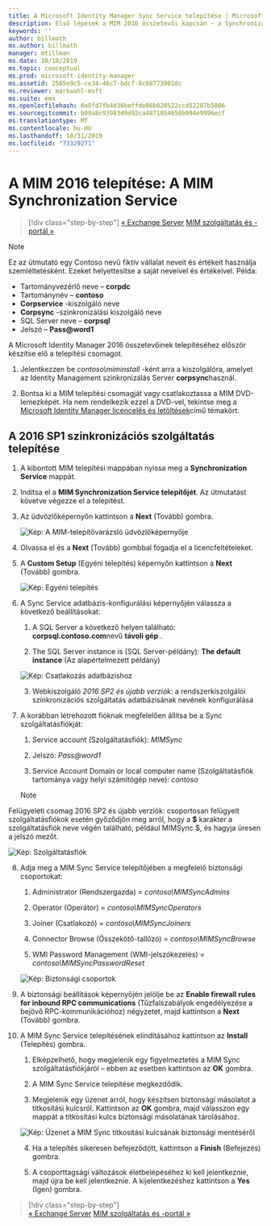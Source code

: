 ```yaml
---
title: A Microsoft Identity Manager Sync Service telepítése | Microsoft Docs
description: Első lépések a MIM 2016 összetevői kapcsán – a Synchronization Service telepítése és konfigurálása
keywords: ''
author: billmath
ms.author: billmath
manager: mtillman
ms.date: 10/18/2019
ms.topic: conceptual
ms.prod: microsoft-identity-manager
ms.assetid: 2585e9c5-ce34-46c7-bdcf-8c08773901dc
ms.reviewer: markwahl-msft
ms.suite: ems
ms.openlocfilehash: 0a8fd7fb4d36beffde86b020522ccd52287b5806
ms.sourcegitcommit: b09a8c93983d9d92ca4871054650b994e9996ecf
ms.translationtype: MT
ms.contentlocale: hu-HU
ms.lasthandoff: 10/31/2019
ms.locfileid: "73329271"
---
```

# <a name="install-mim-2016-mim-synchronization-service"></a>A MIM 2016 telepítése: A MIM Synchronization Service

> [!div class="step-by-step"]
> [« Exchange Server](prepare-server-exchange.md)
> [MIM szolgáltatás és -portál »](install-mim-service-portal.md)
 
> [!NOTE]
> Ez az útmutató egy Contoso nevű fiktív vállalat neveit és értékeit használja szemléltetésként. Ezeket helyettesítse a saját neveivel és értékeivel. Példa:
> - Tartományvezérlő neve – **corpdc**
> - Tartománynév – **contoso**
> - **Corpservice** -kiszolgáló neve
> - **Corpsync** -szinkronizálási kiszolgáló neve
> - SQL Server neve – **corpsql**
> - Jelszó – <strong>Pass@word1</strong>

A Microsoft Identity Manager 2016 összetevőinek telepítéséhez először készítse elő a telepítési csomagot.

1. Jelentkezzen be *contoso\miminstall* -ként arra a kiszolgálóra, amelyet az Identity Management szinkronizálás Server **corpsync**használ.

2. Bontsa ki a MIM telepítési csomagját vagy csatlakoztassa a MIM DVD-lemezképét.  Ha nem rendelkezik ezzel a DVD-vel, tekintse meg a [Microsoft Identity Manager licencelés és letöltések](microsoft-identity-manager-licensing.md)című témakört.

## <a name="install-mim-2016-sp1-synchronization-service"></a>A 2016 SP1 szinkronizációs szolgáltatás telepítése

1. A kibontott MIM telepítési mappában nyissa meg a **Synchronization Service** mappát.

2. Indítsa el a **MIM Synchronization Service telepítőjét**. Az útmutatást követve végezze el a telepítést.

3. Az üdvözlőképernyőn kattintson a **Next** (Tovább) gombra.

    ![Kép: A MIM-telepítővarázsló üdvözlőképernyője](media/install-mim-sync/MIM_Install1.png)

4. Olvassa el és a **Next** (Tovább) gombbal fogadja el a licencfeltételeket.

5. A **Custom Setup** (Egyéni telepítés) képernyőn kattintson a **Next** (Tovább) gombra.

    ![Kép: Egyéni telepítés](media/install-mim-sync/MIM_Install2.png)

6. A Sync Service adatbázis-konfigurálási képernyőjén válassza a következő beállításokat:

   1.  A SQL Server a következő helyen található: **corpsql.contoso.com**nevű **távoli gép** .

   2.  The SQL Server instance is (SQL Server-példány): **The default instance** (Az alapértelmezett példány)

   ![Kép: Csatlakozás adatbázishoz](media/install-mim-sync/MIM_Install3.png)

    3. Webkiszolgáló *2016 SP2 és újabb verziók*: a rendszerkiszolgálói szinkronizációs szolgáltatás adatbázisának nevének konfigurálása

7. A korábban létrehozott fióknak megfelelően állítsa be a Sync szolgáltatásfiókját:

   1. Service account (Szolgáltatásfiók): *MIMSync*

   2. Jelszó: <em>Pass@word1</em>

   3. Service Account Domain or local computer name (Szolgáltatásfiók tartománya vagy helyi számítógép neve): *contoso*

    >[!NOTE]
Felügyeleti csomag 2016 SP2 és újabb verziók: csoportosan felügyelt szolgáltatásfiókok esetén győződjön meg arról, hogy a **$** karakter a szolgáltatásfiók neve végén található, például MIMSync $, és hagyja üresen a jelszó mezőt.

   ![Kép: Szolgáltatásfiók](media/install-mim-sync/MIM_Install4.png)

8. Adja meg a MIM Sync Service telepítőjében a megfelelő biztonsági csoportokat:

   1. Administrator (Rendszergazda) = *contoso\MIMSyncAdmins*

   2. Operator (Operátor) = *contoso\MIMSyncOperators*

   3. Joiner (Csatlakozó) = *contoso\MIMSyncJoiners*

   4. Connector Browse (Összekötő-tallózó) = *contoso\MIMSyncBrowse*

   5. WMI Password Management (WMI-jelszókezelés) = *contoso\MIMSyncPasswordReset*

   ![Kép: Biztonsági csoportok](media/install-mim-sync/MIM_Install5.png)

9. A biztonsági beállítások képernyőjén jelölje be az **Enable firewall rules for inbound RPC communications** (Tűzfalszabályok engedélyezése a bejövő RPC-kommunikációhoz) négyzetet, majd kattintson a **Next** (Tovább) gombra.

10. A MIM Sync Service telepítésének elindításához kattintson az **Install** (Telepítés) gombra.

    1. Elképzelhető, hogy megjelenik egy figyelmeztetés a MIM Sync szolgáltatásfiókjáról – ebben az esetben kattintson az **OK** gombra.

    2. A MIM Sync Service telepítése megkezdődik.

    3. Megjelenik egy üzenet arról, hogy készítsen biztonsági másolatot a titkosítási kulcsról. Kattintson az **OK** gombra, majd válasszon egy mappát a titkosítási kulcs biztonsági másolatának tárolásához.

    ![Kép: Üzenet a MIM Sync titkosítási kulcsának biztonsági mentéséről](media/MIM-Install7.png)

    4. Ha a telepítés sikeresen befejeződött, kattintson a **Finish** (Befejezés) gombra.

    5. A csoporttagsági változások életbelépéséhez ki kell jelentkeznie, majd újra be kell jelentkeznie. A kijelentkezéshez kattintson a **Yes** (Igen) gombra.

> [!div class="step-by-step"]  
> [« Exchange Server](prepare-server-exchange.md)
> [MIM szolgáltatás és -portál »](install-mim-service-portal.md)
